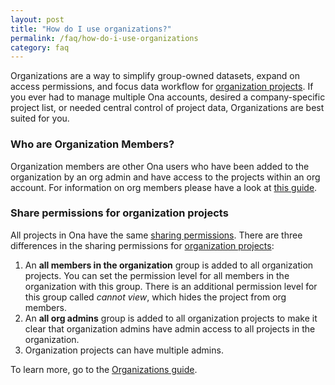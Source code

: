 ```yaml
---
layout: post
title: "How do I use organizations?"
permalink: /faq/how-do-i-use-organizations
category: faq
---
```


Organizations are a way to simplify group-owned datasets, expand on access permissions, and focus data workflow for [organization projects](http://help.ona.io/guides/organizations/#organization-projects).  If you ever had to manage multiple Ona accounts, desired a company-specific project list, or needed central control of project data, Organizations are best suited for you. 

### Who are Organization Members?

Organization members are other Ona users who have been added to the organization by an org admin and have access to the projects within an org account. For information on org members please have a look at [this guide](http://help.ona.io/guides/organizations/#add-organization-members).

### Share permissions for organization projects

All projects in Ona have the same [sharing permissions](http://help.ona.io/guides/projects/#permission-levels). There are three differences in the sharing permissions for [organization projects](http://help.ona.io/guides/organizations/#organization-projects):

1. An **all members in the organization** group is added to all organization projects. You can set the permission level for all members in the organization with this group.  There is an additional permission level for this group called *cannot view*, which hides the project from org members. 
2. An **all org admins** group is added to all organization projects to make it clear that organization admins have admin access to all projects in the organization. 
3. Organization projects can have multiple admins.

To learn more, go to the [Organizations guide](http://help.ona.io/guides/organizations/).
